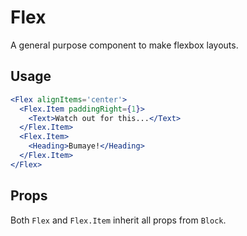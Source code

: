 # Flex

A general purpose component to make flexbox layouts.

## Usage

```jsx
<Flex alignItems='center'>
  <Flex.Item paddingRight={1}>
    <Text>Watch out for this...</Text>
  </Flex.Item>
  <Flex.Item>
    <Heading>Bumaye!</Heading>
  </Flex.Item>
</Flex>
```

## Props

Both `Flex` and `Flex.Item` inherit all props from `Block`.

<!-- props(Flex) -->

<!-- props(Flex.Item) -->
